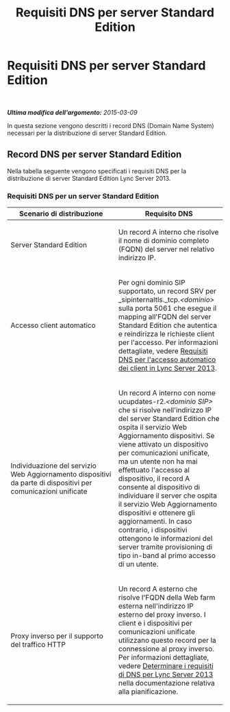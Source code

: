 ﻿---
title: Requisiti DNS per server Standard Edition
TOCTitle: Requisiti DNS per server Standard Edition
ms:assetid: 3d6bbe65-e7ce-491b-a0bd-d2f7197f240d
ms:mtpsurl: https://technet.microsoft.com/it-it/library/Gg425900(v=OCS.15)
ms:contentKeyID: 49300277
ms.date: 08/24/2015
mtps_version: v=OCS.15
ms.translationtype: HT
---

# Requisiti DNS per server Standard Edition

 

_**Ultima modifica dell'argomento:** 2015-03-09_

In questa sezione vengono descritti i record DNS (Domain Name System) necessari per la distribuzione di server Standard Edition.

## Record DNS per server Standard Edition

Nella tabella seguente vengono specificati i requisiti DNS per la distribuzione di server Standard Edition Lync Server 2013.

### Requisiti DNS per un server Standard Edition

<table>
<colgroup>
<col style="width: 50%" />
<col style="width: 50%" />
</colgroup>
<thead>
<tr class="header">
<th>Scenario di distribuzione</th>
<th>Requisito DNS</th>
</tr>
</thead>
<tbody>
<tr class="odd">
<td><p>Server Standard Edition</p></td>
<td><p>Un record A interno che risolve il nome di dominio completo (FQDN) del server nel relativo indirizzo IP.</p></td>
</tr>
<tr class="even">
<td><p>Accesso client automatico</p></td>
<td><p>Per ogni dominio SIP supportato, un record SRV per _sipinternaltls._tcp.<em>&lt;dominio&gt;</em> sulla porta 5061 che esegue il mapping all'FQDN del server Standard Edition che autentica e reindirizza le richieste client per l'accesso. Per informazioni dettagliate, vedere <a href="lync-server-2013-dns-requirements-for-automatic-client-sign-in.md">Requisiti DNS per l'accesso automatico dei client in Lync Server 2013</a>.</p></td>
</tr>
<tr class="odd">
<td><p>Individuazione del servizio Web Aggiornamento dispositivi da parte di dispositivi per comunicazioni unificate</p></td>
<td><p>Un record A interno con nome ucupdates-r2.<em>&lt;dominio SIP&gt;</em> che si risolve nell'indirizzo IP del server Standard Edition che ospita il servizio Web Aggiornamento dispositivi. Se viene attivato un dispositivo per comunicazioni unificate, ma un utente non ha mai effettuato l'accesso al dispositivo, il record A consente al dispositivo di individuare il server che ospita il servizio Web Aggiornamento dispositivi e ottenere gli aggiornamenti. In caso contrario, i dispositivi ottengono le informazioni del server tramite provisioning di tipo in-band al primo accesso di un utente.</p></td>
</tr>
<tr class="even">
<td><p>Proxy inverso per il supporto del traffico HTTP</p></td>
<td><p>Un record A esterno che risolve l'FQDN della Web farm esterna nell'indirizzo IP esterno del proxy inverso. I client e i dispositivi per comunicazioni unificate utilizzano questo record per la connessione al proxy inverso. Per informazioni dettagliate, vedere <a href="lync-server-2013-determine-dns-requirements.md">Determinare i requisiti di DNS per Lync Server 2013</a> nella documentazione relativa alla pianificazione.</p></td>
</tr>
</tbody>
</table>

